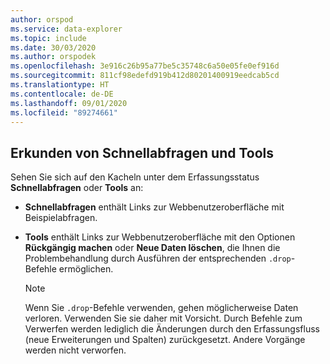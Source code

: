 ```yaml
---
author: orspod
ms.service: data-explorer
ms.topic: include
ms.date: 30/03/2020
ms.author: orspodek
ms.openlocfilehash: 3e916c26b95a77be5c35748c6a50e05fe0ef916d
ms.sourcegitcommit: 811cf98edefd919b412d80201400919eedcab5cd
ms.translationtype: HT
ms.contentlocale: de-DE
ms.lasthandoff: 09/01/2020
ms.locfileid: "89274661"
---
```

## <a name="explore-quick-queries-and-tools"></a>Erkunden von Schnellabfragen und Tools

Sehen Sie sich auf den Kacheln unter dem Erfassungsstatus **Schnellabfragen** oder **Tools** an: 
 * **Schnellabfragen** enthält Links zur Webbenutzeroberfläche mit Beispielabfragen.
 * **Tools** enthält Links zur Webbenutzeroberfläche mit den Optionen **Rückgängig machen** oder **Neue Daten löschen**, die Ihnen die Problembehandlung durch Ausführen der entsprechenden `.drop`-Befehle ermöglichen.

     > [!NOTE]
     > Wenn Sie `.drop`-Befehle verwenden, gehen möglicherweise Daten verloren. Verwenden Sie sie daher mit Vorsicht.
     > Durch Befehle zum Verwerfen werden lediglich die Änderungen durch den Erfassungsfluss (neue Erweiterungen und Spalten) zurückgesetzt. Andere Vorgänge werden nicht verworfen.
